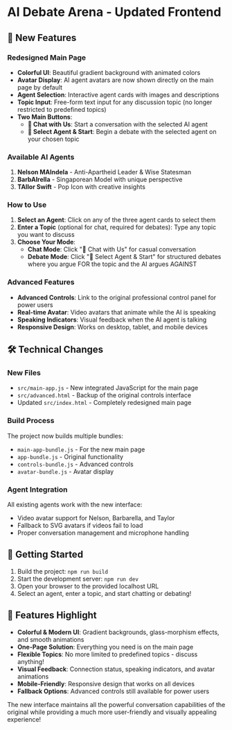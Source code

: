 # AI Debate Arena - Updated Frontend

## 🎉 New Features

### Redesigned Main Page
- **Colorful UI**: Beautiful gradient background with animated colors
- **Avatar Display**: AI agent avatars are now shown directly on the main page by default
- **Agent Selection**: Interactive agent cards with images and descriptions
- **Topic Input**: Free-form text input for any discussion topic (no longer restricted to predefined topics)
- **Two Main Buttons**:
  - **💬 Chat with Us**: Start a conversation with the selected AI agent
  - **🎯 Select Agent & Start**: Begin a debate with the selected agent on your chosen topic

### Available AI Agents
1. **Nelson MAIndela** - Anti-Apartheid Leader & Wise Statesman
2. **BarbAIrella** - Singaporean Model with unique perspective  
3. **TAIlor Swift** - Pop Icon with creative insights

### How to Use

1. **Select an Agent**: Click on any of the three agent cards to select them
2. **Enter a Topic** (optional for chat, required for debates): Type any topic you want to discuss
3. **Choose Your Mode**:
   - **Chat Mode**: Click "💬 Chat with Us" for casual conversation
   - **Debate Mode**: Click "🎯 Select Agent & Start" for structured debates where you argue FOR the topic and the AI argues AGAINST

### Advanced Features
- **Advanced Controls**: Link to the original professional control panel for power users
- **Real-time Avatar**: Video avatars that animate while the AI is speaking
- **Speaking Indicators**: Visual feedback when the AI agent is talking
- **Responsive Design**: Works on desktop, tablet, and mobile devices

## 🛠 Technical Changes

### New Files
- `src/main-app.js` - New integrated JavaScript for the main page
- `src/advanced.html` - Backup of the original controls interface
- Updated `src/index.html` - Completely redesigned main page

### Build Process
The project now builds multiple bundles:
- `main-app-bundle.js` - For the new main page
- `app-bundle.js` - Original functionality
- `controls-bundle.js` - Advanced controls
- `avatar-bundle.js` - Avatar display

### Agent Integration
All existing agents work with the new interface:
- Video avatar support for Nelson, Barbarella, and Taylor
- Fallback to SVG avatars if videos fail to load
- Proper conversation management and microphone handling

## 🚀 Getting Started

1. Build the project: `npm run build`
2. Start the development server: `npm run dev`
3. Open your browser to the provided localhost URL
4. Select an agent, enter a topic, and start chatting or debating!

## 📱 Features Highlight

- **Colorful & Modern UI**: Gradient backgrounds, glass-morphism effects, and smooth animations
- **One-Page Solution**: Everything you need is on the main page
- **Flexible Topics**: No more limited to predefined topics - discuss anything!
- **Visual Feedback**: Connection status, speaking indicators, and avatar animations
- **Mobile-Friendly**: Responsive design that works on all devices
- **Fallback Options**: Advanced controls still available for power users

The new interface maintains all the powerful conversation capabilities of the original while providing a much more user-friendly and visually appealing experience!
